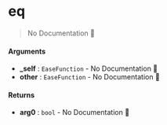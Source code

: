 # eq

> No Documentation 🚧

#### Arguments

- **\_self** : `EaseFunction` \- No Documentation 🚧
- **other** : `EaseFunction` \- No Documentation 🚧

#### Returns

- **arg0** : `bool` \- No Documentation 🚧
